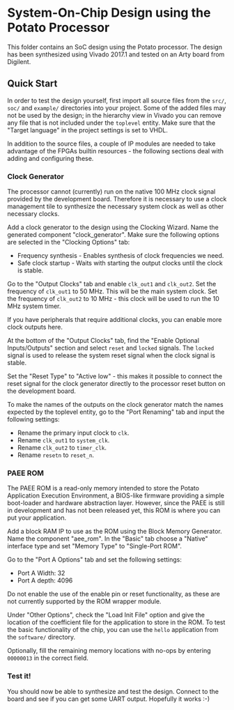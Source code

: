 # System-On-Chip Design using the Potato Processor

This folder contains an SoC design using the Potato processor. The design
has been synthesized using Vivado 2017.1 and tested on an Arty board from
Digilent.

## Quick Start

In order to test the design yourself, first import all source files from the
`src/`, `soc/` and `example/` directories into your project. Some of the added
files may not be used by the design; in the hierarchy view in Vivado you can
remove any file that is not included under the `toplevel` entity. Make sure
that the "Target language" in the project settings is set to VHDL.

In addition to the source files, a couple of IP modules are needed to take
advantage of the FPGAs builtin resources - the following sections deal with
adding and configuring these.

### Clock Generator

The processor cannot (currently) run on the native 100 MHz clock signal provided
by the development board. Therefore it is necessary to use a clock management
tile to synthesize the necessary system clock as well as other necessary clocks.

Add a clock generator to the design using the Clocking Wizard. Name the generated
component "clock_generator". Make sure the following options are selected in the
"Clocking Options" tab:

* Frequency synthesis - Enables synthesis of clock frequencies we need.
* Safe clock startup - Waits with starting the output clocks until the clock is stable.

Go to the "Output Clocks" tab and enable `clk_out1` and `clk_out2`. Set the frequency
of `clk_out1` to 50 MHz. This will be the main system clock. Set the frequency of
`clk_out2` to 10 MHz - this clock will be used to run the 10 MHz system timer.

If you have peripherals that require additional clocks, you can enable more clock
outputs here.

At the bottom of the "Output Clocks" tab, find the "Enable Optional Inputs/Outputs"
section and select `reset` and `locked` signals. The `locked` signal is used to
release the system reset signal when the clock signal is stable.

Set the "Reset Type" to "Active low" - this makes it possible to connect the reset
signal for the clock generator directly to the processor reset button on the development
board.

To make the names of the outputs on the clock generator match the names expected by
the toplevel entity, go to the "Port Renaming" tab and input the following settings:

* Rename the primary input clock to `clk`.
* Rename `clk_out1` to `system_clk`.
* Rename `clk_out2` to `timer_clk`.
* Rename `resetn` to `reset_n`.

### PAEE ROM

The PAEE ROM is a read-only memory intended to store the Potato Application Execution
Environment, a BIOS-like firmware providing a simple boot-loader and hardware abstraction
layer. However, since the PAEE is still in development and has not been released yet,
this ROM is where you can put your application.

Add a block RAM IP to use as the ROM using the Block Memory Generator. Name the component
"aee_rom". In the "Basic" tab choose a "Native" interface type and set "Memory Type" to
"Single-Port ROM".

Go to the "Port A Options" tab and set the following settings:

* Port A Width: 32
* Port A depth: 4096

Do not enable the use of the enable pin or reset functionality, as these are not currently
supported by the ROM wrapper module.

Under "Other Options", check the "Load Init File" option and give the location
of the coefficient file for the application to store in the ROM. To test the
basic functionality of the chip, you can use the `hello` application from the
`software/` directory.

Optionally, fill the remaining memory locations with no-ops by entering `00000013` in the
correct field.

### Test it!

You should now be able to synthesize and test the design. Connect to the board and see if
you can get some UART output. Hopefully it works :-)

